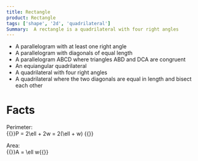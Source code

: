 ```yaml
---
title: Rectangle
product: Rectangle
tags: ['shape', '2d', 'quadrilateral']
Summary:  A rectangle is a quadrilateral with four right angles
---
```


* A parallelogram with at least one right angle
* A parallelogram with diagonals of equal length
* A parallelogram ABCD where triangles ABD and DCA are congruent
* An equiangular quadrilateral
* A quadrilateral with four right angles
* A quadrilateral where the two diagonals are equal in length and bisect each other

# Facts

Perimeter:  
{{<latex>}}P = 2\ell + 2w = 2(\ell + w) {{</latex>}}

Area:  
{{<latex>}}A = \ell w{{</latex>}}